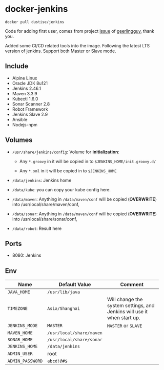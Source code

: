 # docker-jenkins

`docker pull dustise/jenkins`


Code for adding first user, comes from project
[issue](https://github.com/geerlingguy/ansible-role-jenkins/issues/50) of
[geerlingguy](https://github.com/geerlingguy), thank you.


Added some CI/CD related tools into the image.
Following the latest LTS version of jenkins.
Support both Master or Slave mode.

## Include

- Alpine Linux
- Oracle JDK 8u121
- Jenkins 2.46.1
- Maven 3.3.9
- Kubectl 1.6.0
- Sonar Scanner 2.8
- Robot Framework
- Jenkins Slave 2.9
- Ansible
- Nodejs-npm

## Volumes

- `/usr/share/jenkins/config`: Volume for **initialization**:

  - Any `*.groovy` in it will be copied in to `$JENKINS_HOME/init.groovy.d/`

  - Any `*.xml` in it will be copied in to `$JENKINS_HOME`

- `/data/jenkins`: Jenkins home

- `/data/kube`: you can copy your kube config here.

- `/data/maven`: Anything in `/data/maven/conf` will be copied (**OVERWRITE**) into /usr/local/share/maven/conf,

- `/data/sonar`: Anything in `/data/maven/conf` will be copied (**OVERWRITE**) into /usr/local/share/sonar/conf,

- `/data/robot`: Result here


## Ports

- 8080: Jenkins

## Env

|Name|Default Value|Comment|
|---|---|---|
|`JAVA_HOME`|`/usr/lib/java`||
|`TIMEZONE`|`Asia/Shanghai`|Will change the system settings, and Jenkins will use it when start up. |
|`JENKINS_MODE`|`MASTER`|`MASTER` or `SLAVE`|
|`MAVEN_HOME`|`/usr/local/share/maven`||
|`SONAR_HOME`|`/usr/local/share/sonar`||
|`JENKINS_HOME`|`/data/jenkins`||
|`ADMIN_USER`|root||
|`ADMIN_PASSWORD`|`abcd!@#$`|
